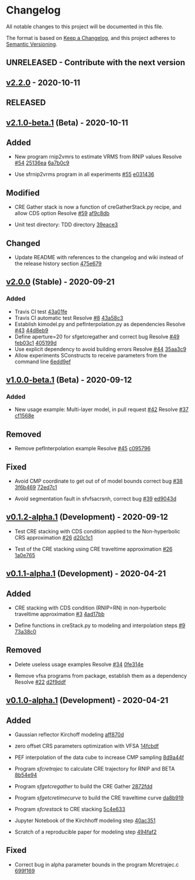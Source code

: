 # Changelog

All notable changes to this project will be documented in this file.

The format is based on [Keep a Changelog](https://keepachangelog.com/en/1.0.0/),
and this project adheres to [Semantic Versioning](https://semver.org/spec/v2.0.0.html).

## UNRELEASED - Contribute with the next version

## [v2.2.0](https://github.com/Dirack/creGatherStack/compare/v2.1.0-beta.1...develop/2.2) - 2020-10-11

## RELEASED

## [v2.1.0-beta.1](https://github.com/Dirack/creGatherStack/releases/tag/v2.1.0-beta.1) (Beta) - 2020-10-11

## Added

- New program rnip2vmrs to estimate VRMS from RNIP values Resolve [#54](https://github.com/Dirack/creGatherStack/issues/54) [25136ea](https://github.com/Dirack/creGatherStack/commit/25136ea) [6a7b0c9](https://github.com/Dirack/creGatherStack/commit/6a7b0c9)

- Use sfrnip2vrms program in all experiments [#55](https://github.com/Dirack/creGatherStack/issues/55) [e031436](https://github.com/Dirack/creGatherStack/commit/e031436)

## Modified

- CRE Gather stack is now a function of creGatherStack.py recipe, and allow CDS option Resolve [#59](https://github.com/Dirack/creGatherStack/issues/59) [af9c8db](https://github.com/Dirack/creGatherStack/commit/af9c8db)

- Unit test directory: TDD directory [39eace3](https://github.com/Dirack/creGatherStack/commit/39eace3)

## Changed

- Update README with references to the changelog and wiki instead of the release history section [475e679](https://github.com/Dirack/creGatherStack/commit/475e679)

## [v2.0.0](https://github.com/Dirack/creGatherStack/releases/tag/v2.0) (Stable) - 2020-09-21

### Added

- Travis CI test  [43a01fe](https://github.com/Dirack/creGatherStack/commit/43a01fe)
- Travis CI automatic test Resolve [#8](https://github.com/Dirack/creGatherStack/issues/8) [43a58c3](https://github.com/Dirack/vfsa/commit/43a58c3)
- Establish kimodel.py and pefInterpolation.py as dependencies Resolve [#43](https://github.com/Dirack/creGatherStack/issues/43) [44d8eb9](https://github.com/Dirack/vfsa/commit/44d8eb9)
- Define aperture=20 for sfgetcregather and correct bug Resolve [#49](https://github.com/Dirack/creGatherStack/issues/49) [feb03c1](https://github.com/Dirack/vfsa/commit/feb03c1) [405199d](https://github.com/Dirack/vfsa/commit/405199d)
- Use explicit dependency to avoid building errors Resolve [#44](https://github.com/Dirack/creGatherStack/issues/44) [35aa3c9](https://github.com/Dirack/vfsa/commit/35aa3c9)
- Allow experiments SConstructs to receive parameters from the command line [6edd9ef](https://github.com/Dirack/creGatherStack/commit/6edd9ef)

## [v1.0.0-beta.1](https://github.com/Dirack/creGatherStack/releases/tag/v1.0-beta.1) (Beta) - 2020-09-12

### Added

- New usage example: Multi-layer model, in pull request [#42](https://github.com/Dirack/creGatherStack/issues/42) Resolve [#37](https://github.com/Dirack/vfsa/issues/37) [cf1568e](https://github.com/Dirack/vfsa/commit/cf1568e)

## Removed

- Remove pefInterpolation example Resolve [#45](https://github.com/Dirack/creGatherStack/issues/45) [c095796](https://github.com/Dirack/vfsa/commit/c095796)

## Fixed

- Avoid CMP coordinate to get out of of model bounds correct bug [#38](https://github.com/Dirack/creGatherStack/issues/38) [3f6b469](https://github.com/Dirack/vfsa/commit/3f6b469) [72ed7c1](72ed7c1)

- Avoid segmentation fault in sfvfsacrsnh, correct bug [#39](https://github.com/Dirack/creGatherStack/issues/39) [ed9043d](https://github.com/Dirack/vfsa/commit/ed9043d)

## [v0.1.2-alpha.1](https://github.com/Dirack/creGatherStack/releases/tag/v0.1.2-alpha.1) (Development) - 2020-09-12

- Test CRE stacking with CDS condition applied to the Non-hyperbolic CRS approximation [#26](https://github.com/Dirack/creGatherStack/issues/26) [d20c1c1](https://github.com/Dirack/vfsa/commit/d20c1c1)

- Test of the CRE stacking using CRE traveltime approximation [#26](https://github.com/Dirack/creGatherStack/issues/26) [1a0e765](https://github.com/Dirack/vfsa/commit/1a0e765)

## [v0.1.1-alpha.1](https://github.com/Dirack/creGatherStack/releases/tag/v0.1.1-alpha.1) (Development) - 2020-04-21

## Added

- CRE stacking with CDS condition (RNIP=RN) in non-hyperbolic traveltime approximation [#3](https://github.com/Dirack/creGatherStack/issues/3) [4ad17bb](https://github.com/Dirack/vfsa/commit/4ad17bb)

- Define functions in creStack.py to modeling and interpolation steps [#9](https://github.com/Dirack/creGatherStack/issues/9) [73a38c0](https://github.com/Dirack/vfsa/commit/73a38c0)

## Removed

- Delete useless usage examples Resolve [#34](https://github.com/Dirack/creGatherStack/issues/34) [0fe314e](https://github.com/Dirack/vfsa/commit/0fe314e)

- Remove vfsa programs from package, establish them as a dependency Resolve [#22](https://github.com/Dirack/creGatherStack/issues/22) [d2f9ddf](https://github.com/Dirack/vfsa/commit/d2f9ddf)

## [v0.1.0-alpha.1](https://github.com/Dirack/creGatherStack/releases/tag/v0.1.0-alpha.1) (Development) - 2020-04-21

## Added

- Gaussian reflector Kirchoff modeling [aff870d](https://github.com/Dirack/creGatherStack/commit/aff870d)

- zero offset CRS parameters optimization with VFSA [14fcbdf](https://github.com/Dirack/creGatherStack/commit/14fcbdf)

- PEF interpolation of the data cube to increase CMP sampling [8d9a44f](https://github.com/Dirack/creGatherStack/commit/8d9a44f)

- Program _sfcretrajec_ to calculate CRE trajectory for RNIP and BETA [8b54e94](https://github.com/Dirack/creGatherStack/commit/8b54e94)

- Program _sfgetcregather_ to build the CRE Gather [2872fdd](https://github.com/Dirack/creGatherStack/commit/2872fdd)

- Program _sfgetcretimecurve_ to build the CRE traveltime curve [da8b919](https://github.com/Dirack/creGatherStack/commit/da8b919)

- Program _sfcrestack_ to CRE stacking [5c4e633](https://github.com/Dirack/creGatherStack/commit/5c4e633)

- Jupyter Notebook of the Kirchhoff modeling step [40ac351](https://github.com/Dirack/creGatherStack/commit/40ac351)

- Scratch of a reproducible paper for modeling step [494faf2](https://github.com/Dirack/creGatherStack/commit/494faf2)

## Fixed

- Correct bug in alpha parameter bounds in the program Mcretrajec.c [699f169](https://github.com/Dirack/creGatherStack/commit/699f169)
